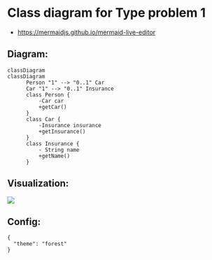 # Class diagram for Type problem 1

- https://mermaidjs.github.io/mermaid-live-editor

## Diagram:

```
classDiagram
classDiagram
      Person "1" --> "0..1" Car
      Car "1" --> "0..1" Insurance
      class Person {
          -Car car
          +getCar()
      }
      class Car {
          -Insurance insurance
          +getInsurance()
      }
      class Insurance {
          - String name
          +getName()
      }
```

## Visualization:

![](./sequence-diagram-latency-problem1.svg)

## Config:

```
{
  "theme": "forest"
}
```

